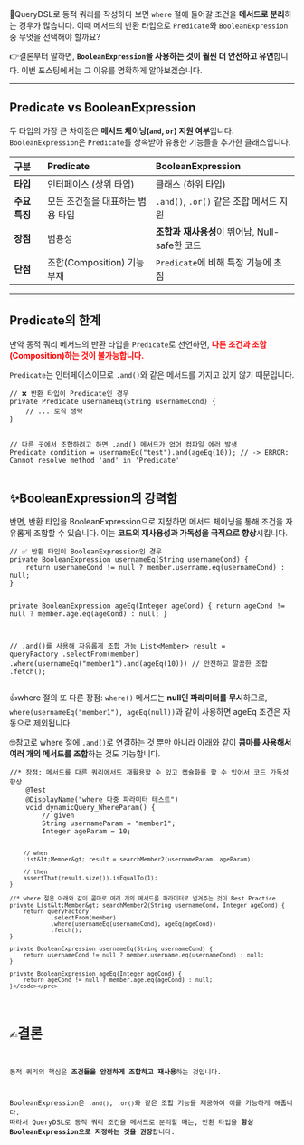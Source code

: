 <p>🤔QueryDSL로 동적 쿼리를 작성하다 보면 <code>where</code> 절에 들어갈 조건을 <strong>메서드로 분리</strong>하는 경우가 많습니다. 
이때 메서드의 반환 타입으로 <code>Predicate</code>와 <code>BooleanExpression</code> 중 무엇을 선택해야 할까요?</p>
<p>👉결론부터 말하면, <strong><code>BooleanExpression</code>을 사용하는 것이 훨씬 더 안전하고 유연</strong>합니다. 이번 포스팅에서는 그 이유를 명확하게 알아보겠습니다.</p>
<hr />
<h2 id="predicate-vs-booleanexpression">Predicate vs BooleanExpression</h2>
<p>두 타입의 가장 큰 차이점은 <strong>메서드 체이닝(<code>and</code>, <code>or</code>) 지원 여부</strong>입니다. <code>BooleanExpression</code>은 <code>Predicate</code>를 상속받아 유용한 기능들을 추가한 클래스입니다.</p>
<table>
<thead>
<tr>
<th align="left">구분</th>
<th align="left">Predicate</th>
<th align="left">BooleanExpression</th>
</tr>
</thead>
<tbody><tr>
<td align="left"><strong>타입</strong></td>
<td align="left">인터페이스 (상위 타입)</td>
<td align="left">클래스 (하위 타입)</td>
</tr>
<tr>
<td align="left"><strong>주요 특징</strong></td>
<td align="left">모든 조건절을 대표하는 범용 타입</td>
<td align="left"><code>.and()</code>, <code>.or()</code> 같은 조합 메서드 지원</td>
</tr>
<tr>
<td align="left"><strong>장점</strong></td>
<td align="left">범용성</td>
<td align="left"><strong>조합과 재사용성</strong>이 뛰어남, Null-safe한 코드</td>
</tr>
<tr>
<td align="left"><strong>단점</strong></td>
<td align="left">조합(Composition) 기능 부재</td>
<td align="left"><code>Predicate</code>에 비해 특정 기능에 초점</td>
</tr>
</tbody></table>
<hr />
<h2 id="predicate의-한계">Predicate의 한계</h2>
<p>만약 동적 쿼리 메서드의 반환 타입을 <code>Predicate</code>로 선언하면, <span style="color: red;"><strong>다른 조건과 조합(Composition)하는 것이 불가능합니다.</strong></span></p>
<p><code>Predicate</code>는 인터페이스이므로 <code>.and()</code>와 같은 메서드를 가지고 있지 않기 때문입니다.</p>
<pre><code class="language-java">// ❌ 반환 타입이 Predicate인 경우
private Predicate usernameEq(String usernameCond) {
    // ... 로직 생략
}

// 다른 곳에서 조합하려고 하면 .and() 메서드가 없어 컴파일 에러 발생
Predicate condition = usernameEq(&quot;test&quot;).and(ageEq(10)); 
// -&gt; ERROR: Cannot resolve method 'and' in 'Predicate'</code></pre>
<h2 id="✨booleanexpression의-강력함">✨BooleanExpression의 강력함</h2>
<p>반면, 반환 타입을 BooleanExpression으로 지정하면 메서드 체이닝을 통해 조건을 자유롭게 조합할 수 있습니다. 이는 <strong>코드의 재사용성과 가독성을 극적으로 향상</strong>시킵니다.</p>
<pre><code class="language-java">// ✅ 반환 타입이 BooleanExpression인 경우
private BooleanExpression usernameEq(String usernameCond) {
    return usernameCond != null ? member.username.eq(usernameCond) : null;
}

private BooleanExpression ageEq(Integer ageCond) {
    return ageCond != null ? member.age.eq(ageCond) : null;
}

// .and()를 사용해 자유롭게 조합 가능
List&lt;Member&gt; result = queryFactory
        .selectFrom(member)
        .where(usernameEq(&quot;member1&quot;).and(ageEq(10))) // 안전하고 깔끔한 조합
        .fetch();</code></pre>
<p>👍where 절의 또 다른 장점: <code>where()</code> 메서드는 <strong>null인 파라미터를 무시</strong>하므로, <code>where(usernameEq(&quot;member1&quot;), ageEq(null))</code>과 같이 사용하면 ageEq 조건은 자동으로 제외됩니다.</p>
<p>🤓참고로 where 절에 <code>.and()</code>로 연결하는 것 뿐만 아니라 아래와 같이 <strong>콤마를 사용해서 여러 개의 메서드를 조합</strong>하는 것도 가능합니다.</p>
<pre><code class="language-java">//* 장점: 메서드를 다른 쿼리에서도 재활용할 수 있고 캡슐화를 할 수 있어서 코드 가독성 향상
    @Test
    @DisplayName(&quot;where 다중 파라미터 테스트&quot;)
    void dynamicQuery_WhereParam() {
        // given
        String usernameParam = &quot;member1&quot;;
        Integer ageParam = 10;

        // when
        List&lt;Member&gt; result = searchMember2(usernameParam, ageParam);

        // then
        assertThat(result.size()).isEqualTo(1);
    }

    //* where 절은 아래와 같이 콤마로 여러 개의 메서드를 파라미터로 넘겨주는 것이 Best Practice
    private List&lt;Member&gt; searchMember2(String usernameCond, Integer ageCond) {
        return queryFactory
                .selectFrom(member)
                .where(usernameEq(usernameCond), ageEq(ageCond))
                .fetch();
    }

    private BooleanExpression usernameEq(String usernameCond) {
        return usernameCond != null ? member.username.eq(usernameCond) : null;
    }

    private BooleanExpression ageEq(Integer ageCond) {
        return ageCond != null ? member.age.eq(ageCond) : null;
    }</code></pre>
<h1 id="✍️결론">✍️결론</h1>
<p>동적 쿼리의 핵심은 <strong>조건들을 안전하게 조합하고 재사용</strong>하는 것입니다.</p>
<p>BooleanExpression은 <code>.and()</code>, <code>.or()</code>와 같은 조합 기능을 제공하여 이를 가능하게 해줍니다. 
따라서 QueryDSL로 동적 쿼리 조건을 메서드로 분리할 때는, 반환 타입을 <strong>항상 BooleanExpression으로 지정하는 것을 권장</strong>합니다.</p>